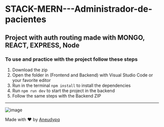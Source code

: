 # STACK-MERN---Administrador-de-pacientes

## Project with auth routing made with MONGO, REACT, EXPRESS, Node


### To use and practice with the project follow these steps

1. Download the zip
2. Open the folder in (Frontend and Backend) with Visual Studio Code or your favorite editor
3. Run in the terminal ``` npm install ``` to install the  dependencies
4. Run ``` npm run dev ``` to start the project in the backend
5. Follow the same steps with the Backend ZIP

---


![image](https://user-images.githubusercontent.com/114118969/209152980-9861ee1f-aa85-4843-b1f3-7c5d27ede4b2.png)

Made with :heart: by [Aneudypq](https://t.me/Aneudypq2004)

